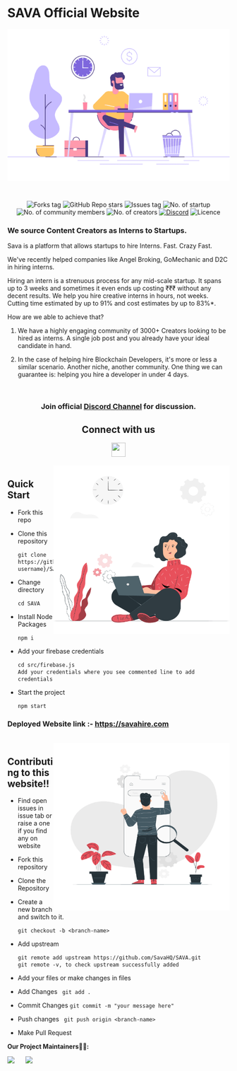 # SAVA Official Website

<p align="center">
<img src="public\assests\images\github-1.gif" align= "center"/>
</p>

<br>

<div align="center">

![Forks tag](https://img.shields.io/github/forks/SavaHQ/SAVA)
![GitHub Repo stars](https://img.shields.io/github/stars/SavaHQ/SAVA?style=social) 
![Issues tag](https://img.shields.io/github/issues/SavaHQ/SAVA)
![No. of startup](https://img.shields.io/badge/no.%20of%20startups-75%2B-yellow)
![No. of community members](https://img.shields.io/badge/no.%20of%20community%20members-2900%2B-orange) 
![No. of creators](https://img.shields.io/badge/no.%20of%20creators-520%2B-blue)
[![Discord](https://img.shields.io/discord/717102560909197493.svg?label=&logo=discord&logoColor=ffffff&color=7389D8&labelColor=6A7EC2)](https://discord.gg/JPXv2KPPTE)
![Licence](https://img.shields.io/github/license/SavaHQ/SAVA)

</div>

 ### We source Content Creators as Interns to Startups.

Sava is a platform that allows startups to hire Interns. Fast. Crazy Fast.

We've recently helped companies like Angel Broking, GoMechanic and D2C in hiring interns.

Hiring an intern is a strenuous process for any mid-scale startup. It spans up to 3 weeks and sometimes it even ends up costing ₹₹₹ without any decent results.
We help you hire creative interns in hours, not weeks. Cutting time estimated by up to 91% and cost estimates by up to 83%*.

How are we able to achieve that?
1. We have a highly engaging community of 3000+ Creators looking to be hired as interns. A single job post and you already have your ideal candidate in hand.

2. In the case of helping hire Blockchain Developers, it's more or less a similar scenario. Another niche, another community. One thing we can guarantee is: helping you hire a developer in under 4 days.

<br>
<div align="center">
<h3>Join official <a href="https://discord.gg/JPXv2KPPTE">Discord Channel</a> for discussion.</h3>
 
## Connect with us
<a href="https://www.linkedin.com/company/savahire/">
<img height="32" width="32" src="https://image.flaticon.com/icons/png/512/174/174857.png" />
</a>
</div>
<br>


<img align="right" src="public\assests\images\github-2.gif" width = "400" height = "380">

## Quick Start

- Fork this repo

- Clone this repository

      git clone https://github.com/{your-username}/SAVA.git

- Change directory

      cd SAVA

      
- Install Node Packages

      npm i

- Add your firebase credentials

      cd src/firebase.js
      Add your credentials where you see commented line to add credentials

- Start the project

      npm start


### Deployed Website link :- https://savahire.com
<br>

<img align="right" src="public\assests\images\github-3.gif" width = "400" height = "380">


## Contributing to this website!!

- Find open issues in issue tab or raise a one if you find any on website

- Fork this repository

- Clone the Repository

- Create a new branch and switch to it.

      git checkout -b <branch-name>

- Add upstream 

      git remote add upstream https://github.com/SavaHQ/SAVA.git
      git remote -v, to check upstream successfully added

- Add your files or make changes in files

- Add Changes    ` git add .`

- Commit Changes   ` git commit -m "your message here" `

- Push changes     ` git push origin <branch-name>`

- Make Pull Request

**Our Project Maintainers👨‍🏫:**
               
<p align="left">
<a href="https://github.com/Aayush-hub" style="border-radius:50%"><img width=10% src="https://avatars.githubusercontent.com/u/65889104?v=4"></a>&ensp;&ensp;&ensp;
<a href="https://github.com/Abhijay007" style="border-radius:50%"><img width=10% src="https://avatars.githubusercontent.com/u/64387054?v=4"></a>
</p>
